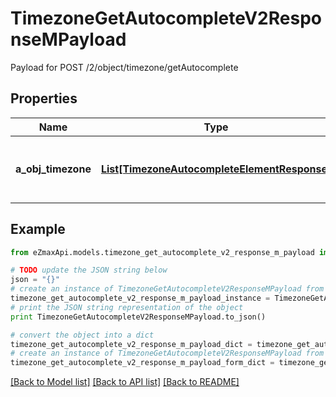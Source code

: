 # TimezoneGetAutocompleteV2ResponseMPayload

Payload for POST /2/object/timezone/getAutocomplete

## Properties
Name | Type | Description | Notes
------------ | ------------- | ------------- | -------------
**a_obj_timezone** | [**List[TimezoneAutocompleteElementResponse]**](TimezoneAutocompleteElementResponse.md) | An array of Timezone autocomplete element response. | 

## Example

```python
from eZmaxApi.models.timezone_get_autocomplete_v2_response_m_payload import TimezoneGetAutocompleteV2ResponseMPayload

# TODO update the JSON string below
json = "{}"
# create an instance of TimezoneGetAutocompleteV2ResponseMPayload from a JSON string
timezone_get_autocomplete_v2_response_m_payload_instance = TimezoneGetAutocompleteV2ResponseMPayload.from_json(json)
# print the JSON string representation of the object
print TimezoneGetAutocompleteV2ResponseMPayload.to_json()

# convert the object into a dict
timezone_get_autocomplete_v2_response_m_payload_dict = timezone_get_autocomplete_v2_response_m_payload_instance.to_dict()
# create an instance of TimezoneGetAutocompleteV2ResponseMPayload from a dict
timezone_get_autocomplete_v2_response_m_payload_form_dict = timezone_get_autocomplete_v2_response_m_payload.from_dict(timezone_get_autocomplete_v2_response_m_payload_dict)
```
[[Back to Model list]](../README.md#documentation-for-models) [[Back to API list]](../README.md#documentation-for-api-endpoints) [[Back to README]](../README.md)


